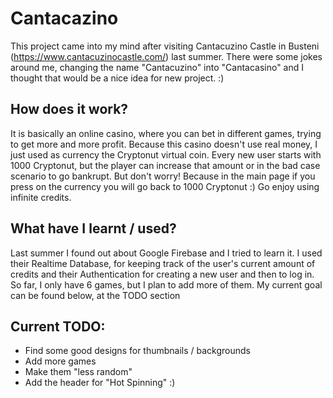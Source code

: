 # Cantacazino

This project came into my mind after visiting Cantacuzino Castle in Busteni (https://www.cantacuzinocastle.com/) last summer. There were some jokes around me, changing the name "Cantacuzino" into "Cantacasino" and I thought that would be a nice idea for new project. :)

## How does it work?

It is basically an online casino, where you can bet in different games, trying to get more and more profit. Because this casino doesn't use real money, I just used as currency the Cryptonut virtual coin. Every new user starts with 1000 Cryptonut, but the player can increase that amount or in the bad case scenario to go bankrupt. But don't worry! Because in the main page if you press on the currency you will go back to 1000 Cryptonut :)
Go enjoy using infinite credits.

## What have I learnt / used?

Last summer I found out about Google Firebase and I tried to learn it. I used their Realtime Database, for keeping track of the user's current amount of credits and their Authentication for creating a new user and then to log in.
So far, I only have 6 games, but I plan to add more of them. My current goal can be found below, at the TODO section


## Current TODO:
- Find some good designs for thumbnails / backgrounds
- Add more games
- Make them "less random"
- Add the header for "Hot Spinning" :)
